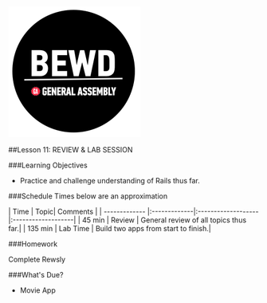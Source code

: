 ![BEWD_Logo](../assets/BEWD_Logo.png)


##Lesson 11: REVIEW & LAB SESSION


###Learning Objectives

*	Practice and challenge understanding of Rails thus far.


###Schedule
Times below are an approximation


| Time        | Topic| Comments |
| ------------- |:-------------|:-------------------|:-------------------|
| 45 min | Review | General review of all topics thus far.|
| 135 min | Lab Time | Build two apps from start to finish.|



###Homework

Complete Rewsly


###What's Due?

*	Movie App
 